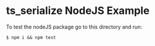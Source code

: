 # ts_serialize NodeJS Example

To test the nodeJS package go to this directory and run:

```
$ npm i && npm test
```
